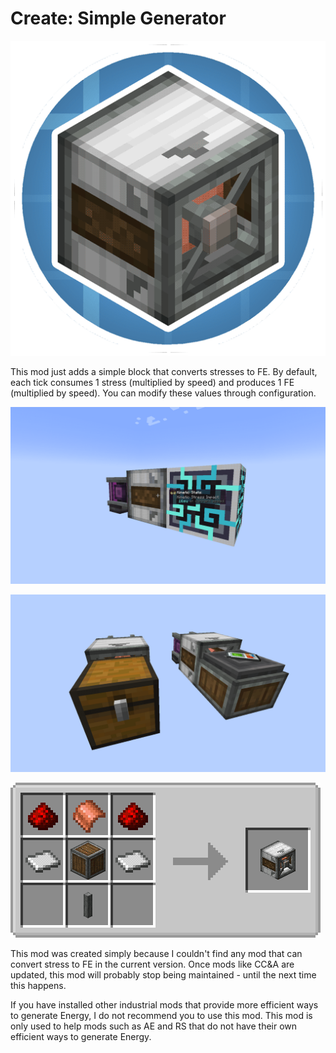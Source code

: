 # Create: Simple Generator
![Icon](/src/main/resources/icon.png)

This mod just adds a simple block that converts stresses to FE.
By default, each tick consumes 1 stress (multiplied by speed) and produces 1 FE (multiplied by speed). You can modify these values through configuration.

![ScreencapBlock](/src/test/resources/screencap_block.png)

![ScreencapItem](/src/test/resources/screencap_item.png)

![Recipe](/src/test/resources/recipe.png)

This mod was created simply because I couldn't find any mod that can convert stress to FE in the current version. Once mods like CC&A are updated, this mod will probably stop being maintained - until the next time this happens.

If you have installed other industrial mods that provide more efficient ways to generate Energy, I do not recommend you to use this mod. This mod is only used to help mods such as AE and RS that do not have their own efficient ways to generate Energy.

